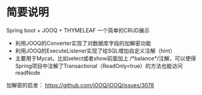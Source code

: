 # 简要说明
Spring boot + JOOQ + THYMELEAF 一个简单的CRUD展示

* 利用JOOQ的Converter实现了对数据库字段的加解密功能
* 利用JOOQ的ExecuteListener实现了给SQL增加自定义注解（hint）
 * 主要用于Mycat。比如select或者show前面加上 /\*balance\*/注解，可以使得Spring项目中注解了Transactional（ReadOnly=true）的方法也能访问readNode
 
加解密的启发： https://github.com/jOOQ/jOOQ/issues/3078

